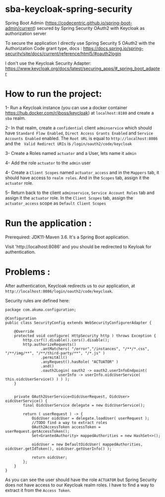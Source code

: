 # sba-keycloak-spring-security
Spring Boot Admin (https://codecentric.github.io/spring-boot-admin/current) secured by Spring Security OAuth2 with Keycloak as authorization server

To secure the application I directly use Spring Security 5 OAuth2 with the Authorization Code grant type, docs : https://docs.spring.io/spring-security/site/docs/current/reference/html5/#oauth2login

I don't use the Keycloak Security Adapter: https://www.keycloak.org/docs/latest/securing_apps/#_spring_boot_adapter

# How to run the project:
1- Run a Keycloak instance (you can use a docker container https://hub.docker.com/r/jboss/keycloak) at `localhost:8180` and create a `sba` realm. 

2- In that realm, create a `confidential` client `adminservice` which should have `Standard Flow Enabled`, `Direct Access Grants Enabled` and `Service Accounts Enabled` enabled.
The `Root URL` is equal to `http://localhost:8086` and the ` Valid Redirect URIs` is `/login/oauth2/code/keycloak`

3- Create a Roles named `actuator` and a User, lets name it `admin`

4- Add the role `actuator` to the `admin` user 

4- Create a `Client Scopes` named `actuator_access` and in the `Mappers` tab, it should have access to `realm roles`. And in the `Scopes` tab, assign it the `actuator` role.

5- Return back to the client `adminservice`, `Service Account Roles` tab and assign it the `actuator` role. In the `Client Scopes` tab, assign the `actuator_access` scope as `Default Client Scopes`

# Run the application :
Prerequired: JDK11-Maven 3.6. It's a Spring Boot application. 

Visit 'http://localhost:8086' and you should be redirected to Keyloak for authentication.

# Problems :
After authentication, Keycloak redirects us to our application, at `http://localhost:8086/login/oauth2/code/keycloak`.

Security rules are defined here:

```
package com.akuma.configuration;

@Configuration
public class SecurityConfig extends WebSecurityConfigurerAdapter {

    @Override
    protected void configure( HttpSecurity http ) throws Exception {
        http.csrf().disable().cors().disable();
        http.authorizeRequests()
                .antMatchers( "/error","/instances", "/**/*.css", "/**/img/**", "/**/third-party/**", "/*.js" )
                .permitAll()
                .anyRequest().hasRole( "ACTUATOR" )
                .and()
                .oauth2Login( oauth2 -> oauth2.userInfoEndpoint(
                        userInfo -> userInfo.oidcUserService( this.oidcUserService() ) ) );
    }


    private OAuth2UserService<OidcUserRequest, OidcUser> oidcUserService() {
        final OidcUserService delegate = new OidcUserService();

        return ( userRequest ) -> {
            OidcUser oidcUser = delegate.loadUser( userRequest );
            //TODO find a way to extract roles
            OAuth2AccessToken accessToken = userRequest.getAccessToken();
            Set<GrantedAuthority> mappedAuthorities = new HashSet<>();

            oidcUser = new DefaultOidcUser( mappedAuthorities, oidcUser.getIdToken(), oidcUser.getUserInfo() );

            return oidcUser;
        };
    }
}
```

As you can see the user should have the role `ACTUATOR` but Spring Security does not have access to our Keycloak realm roles.
I have to find a way to extract it from the `Access Token`. 
